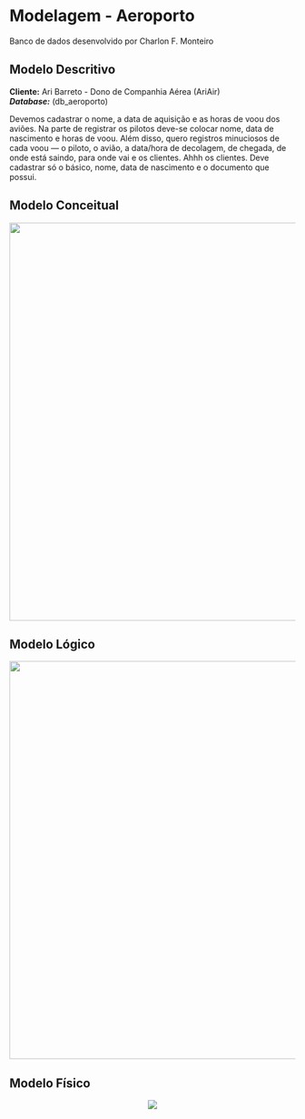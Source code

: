 # Modelagem - Aeroporto 

Banco de dados desenvolvido por Charlon F. Monteiro

## Modelo Descritivo

**Cliente:** Ari Barreto - Dono de Companhia Aérea (AriAir) <br>
***Database:*** (db_aeroporto) <br>

Devemos cadastrar o nome, a data de aquisição e as horas de voou dos aviões. Na parte de registrar os pilotos deve-se colocar nome, data de nascimento e horas de voou. Além disso, quero registros minuciosos de cada voou —  o piloto, o avião, a data/hora de decolagem, de chegada, de onde está saindo, para onde vai e os clientes. Ahhh os clientes. Deve cadastrar só o básico, nome, data de nascimento e o documento que possui.

## Modelo Conceitual

<div align='center'>
    <img src="https://raw.githubusercontent.com/charlon-156/MySQL/main/img/modelo1_aeroporto.jpg" width='700px'>
</div>

## Modelo Lógico

<div align='center'>
    <img src="https://raw.githubusercontent.com/charlon-156/MySQL/main/img/modelo2_aeroporto.jpg"  width='700px'>
</div>

## Modelo Físico
<div align='center'>
    <img src="https://raw.githubusercontent.com/charlon-156/MySQL/main/img/modelo3_aeroporto.png">
</div>